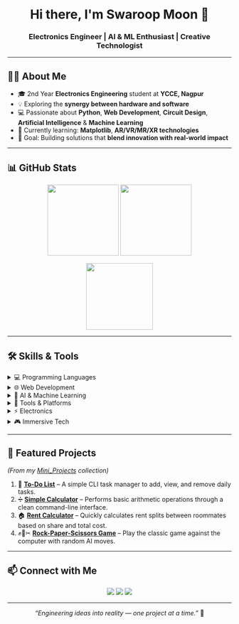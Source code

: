 <h1 align="center">Hi there, I'm Swaroop Moon 👋</h1>
<h3 align="center">Electronics Engineer | AI & ML Enthusiast | Creative Technologist</h3>

---

## 🧑‍💻 About Me  
- 🎓 2nd Year **Electronics Engineering** student at **YCCE, Nagpur**  
- 💡 Exploring the **synergy between hardware and software**  
- 💻 Passionate about **Python**, **Web Development**, **Circuit Design**, **Artificial Intelligence** & **Machine Learning**  
- 🎯 Currently learning: **Matplotlib**, **AR/VR/MR/XR technologies**  
- 🚀 Goal: Building solutions that **blend innovation with real-world impact**  

---

## 📊 GitHub Stats  
<p align="center">
  <img src="https://github-readme-stats.vercel.app/api?username=SwaroopMoon&show_icons=true&theme=radical" height="160px"/>
  <img src="https://github-readme-stats.vercel.app/api/top-langs/?username=SwaroopMoon&layout=compact&theme=radical" height="160px"/>
</p>
<p align="center">
  <img src="https://streak-stats.demolab.com?user=SwaroopMoon&theme=radical" height="150px"/>
</p>

---

## 🛠️ Skills & Tools

<details>
<summary>💻 Programming Languages</summary>

![Python](https://img.shields.io/badge/Python-3670A0?style=for-the-badge&logo=python&logoColor=ffdd54)  
![C](https://img.shields.io/badge/C-00599C?style=for-the-badge&logo=c&logoColor=white)  

</details>

<details>
<summary>🌐 Web Development</summary>

![HTML5](https://img.shields.io/badge/HTML5-E34F26?style=for-the-badge&logo=html5&logoColor=white)  
![CSS3](https://img.shields.io/badge/CSS3-1572B6?style=for-the-badge&logo=css3&logoColor=white)  
![JavaScript](https://img.shields.io/badge/JavaScript-F7DF1E?style=for-the-badge&logo=javascript&logoColor=black)  

</details>

<details>
<summary>🤖 AI & Machine Learning</summary>

![TensorFlow](https://img.shields.io/badge/TensorFlow-FF6F00?style=for-the-badge&logo=tensorflow&logoColor=white)  
![Scikit-learn](https://img.shields.io/badge/Scikit--learn-F7931E?style=for-the-badge&logo=scikit-learn&logoColor=white)  
![Pandas](https://img.shields.io/badge/Pandas-150458?style=for-the-badge&logo=pandas&logoColor=white)  
![NumPy](https://img.shields.io/badge/NumPy-013243?style=for-the-badge&logo=numpy&logoColor=white)  

</details>

<details>
<summary>🧰 Tools & Platforms</summary>

![Git](https://img.shields.io/badge/Git-F05032?style=for-the-badge&logo=git&logoColor=white)  
![GitHub](https://img.shields.io/badge/GitHub-181717?style=for-the-badge&logo=github&logoColor=white)  
![VS Code](https://img.shields.io/badge/VS%20Code-007ACC?style=for-the-badge&logo=visual-studio-code&logoColor=white)  

</details>

<details>
<summary>⚡ Electronics</summary>

![Circuit Design](https://img.shields.io/badge/Circuit%20Design-blue?style=for-the-badge)  
![Microcontrollers](https://img.shields.io/badge/Microcontrollers-learning-informational?style=for-the-badge)  

</details>

<details>
<summary>🎮 Immersive Tech</summary>

![Augmented Reality](https://img.shields.io/badge/Augmented%20Reality-008080?style=for-the-badge)  
![Virtual Reality](https://img.shields.io/badge/Virtual%20Reality-4B0082?style=for-the-badge)  
![Mixed Reality](https://img.shields.io/badge/Mixed%20Reality-800080?style=for-the-badge)  
![Extended Reality](https://img.shields.io/badge/Extended%20Reality-000000?style=for-the-badge)  

</details>

---

## 🚀 Featured Projects  
*(From my [Mini_Projects](https://github.com/SwaroopMoon/Python/tree/main/Mini_Projects) collection)*

1. 📝 **[To-Do List](https://github.com/SwaroopMoon/Python/blob/main/Mini_Projects/01_To-Do-List.py)** – A simple CLI task manager to add, view, and remove daily tasks.  
2. ➗ **[Simple Calculator](https://github.com/SwaroopMoon/Python/blob/main/Mini_Projects/02_simple_calculator.py)** – Performs basic arithmetic operations through a clean command-line interface.  
3. 🏠 **[Rent Calculator](https://github.com/SwaroopMoon/Python/blob/main/Mini_Projects/03_Rent_Calculator.py)** – Quickly calculates rent splits between roommates based on share and total cost.  
4. ✊📄✂ **[Rock-Paper-Scissors Game](https://github.com/SwaroopMoon/Python/blob/main/Mini_Projects/04_Rock-Paper-Scissor_Game.py)** – Play the classic game against the computer with random AI moves.  

---

## 📫 Connect with Me  
<p align="center">
  <a href="https://www.linkedin.com/in/swaroop-moon/"><img src="https://img.shields.io/badge/LinkedIn-0A66C2?style=for-the-badge&logo=linkedin&logoColor=white"/></a>
  <a href="https://github.com/SwaroopMoon"><img src="https://img.shields.io/badge/GitHub-181717?style=for-the-badge&logo=github&logoColor=white"/></a>
  <a href="https://x.com/SwaroopMoon"><img src="https://img.shields.io/badge/Twitter-000000?style=for-the-badge&logo=twitter&logoColor=white"/></a>
</p>

---

<p align="center"><i>“Engineering ideas into reality — one project at a time.”</i> 🌟</p>
